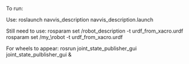 To run:

Use: roslaunch navvis\_description navvis\_description.launch

Still need to use: rosparam set /robot\_description -t urdf\_from_xacro.urdf
rosparam set /my_\robot -t urdf\_from\_xacro.urdf

For wheels to appear: rosrun joint\_state\_publisher\_gui joint\_state\_pulblisher\_gui &
